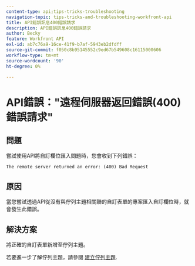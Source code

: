 ```yaml
---
content-type: api;tips-tricks-troubleshooting
navigation-topic: tips-tricks-and-troubleshooting-workfront-api
title: API錯誤訊息400錯誤請求
description: API錯誤訊息400錯誤請求
author: Becky
feature: Workfront API
exl-id: ab7c76a9-16ce-41f9-b7af-5943eb2dfdff
source-git-commit: f050c8b95145552c9ed67b549608c16115000606
workflow-type: tm+mt
source-wordcount: '90'
ht-degree: 0%

---
```



# API錯誤：&quot;遠程伺服器返回錯誤(400)錯誤請求&quot;

## 問題

嘗試使用API將自訂欄位匯入問題時，您會收到下列錯誤：

`The remote server returned an error: (400) Bad Request`

## 原因

當您嘗試透過API從沒有與佇列主題相關聯的自訂表單的專案匯入自訂欄位時，就會發生此錯誤。

## 解決方案

將正確的自訂表單新增至佇列主題。

若要進一步了解佇列主題，請參閱 [建立佇列主題](../../manage-work/requests/create-and-manage-request-queues/create-queue-topics.md).
